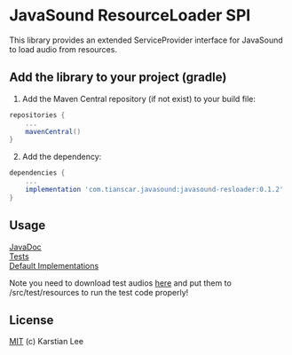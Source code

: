 # JavaSound ResourceLoader SPI
This library provides an extended ServiceProvider interface for JavaSound to load audio from resources.

## Add the library to your project (gradle)
1. Add the Maven Central repository (if not exist) to your build file:
```groovy
repositories {
    ...
    mavenCentral()
}
```

2. Add the dependency:
```groovy
dependencies {
    ...
    implementation 'com.tianscar.javasound:javasound-resloader:0.1.2'
}
```

## Usage
[JavaDoc](https://docs.tianscar.com/javasound-resloader)  
[Tests](/src/test/java/com/tianscar/javasound/resloader/test)  
[Default Implementations](/src/main/resources/META-INF/services)

Note you need to download test audios [here](https://github.com/Tianscar/fbodemo1) and put them to /src/test/resources to run the test code properly!

## License
[MIT](/LICENSE) (c) Karstian Lee
